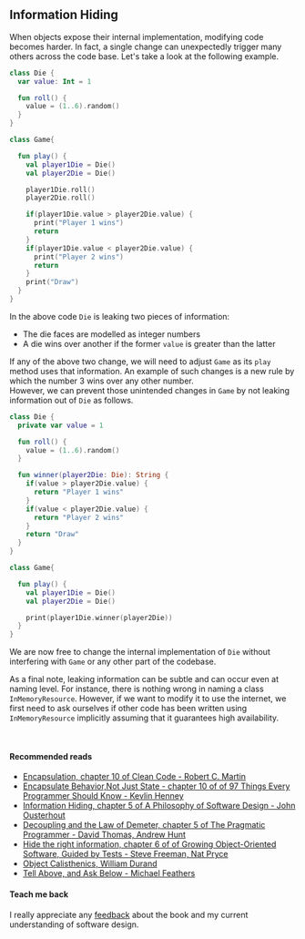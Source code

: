 ## Information Hiding
When objects expose their internal implementation, modifying code becomes harder. In fact, a single change can unexpectedly 
trigger many others across the code base. Let's take a look at the following example.

```kotlin
class Die {
  var value: Int = 1

  fun roll() {
    value = (1..6).random()
  }
}

class Game{

  fun play() {
    val player1Die = Die()
    val player2Die = Die()

    player1Die.roll()
    player2Die.roll()

    if(player1Die.value > player2Die.value) {
      print("Player 1 wins")
      return
    }
    if(player1Die.value < player2Die.value) {
      print("Player 2 wins")
      return
    }
    print("Draw")
  }
}
```

In the above code `Die` is leaking two pieces of information:
* The die faces are modelled as integer numbers
* A die wins over another if the former `value` is greater than the latter

If any of the above two change, we will need to adjust `Game`  as its `play` method uses that information.
An example of such changes is a new rule by which the number 3 wins over any other number.   
However, we can prevent those unintended changes in `Game` by not leaking information out of `Die` as follows.

```kotlin
class Die {
  private var value = 1

  fun roll() {
    value = (1..6).random()
  }

  fun winner(player2Die: Die): String {
    if(value > player2Die.value) {
      return "Player 1 wins"
    }
    if(value < player2Die.value) {
      return "Player 2 wins"
    }
    return "Draw"
  }
}

class Game{

  fun play() {
    val player1Die = Die()
    val player2Die = Die()

    print(player1Die.winner(player2Die))
  }
}
```

We are now free to change the internal implementation of `Die` without interfering with `Game` or any other part of the codebase.

As a final note, leaking information can be subtle and can occur even at naming level. For instance, there is nothing
wrong in naming a class `InMemoryResource`. However, if we want to modify it to use the internet, we first need to ask
ourselves if other code has been written using `InMemoryResource` implicitly assuming that it guarantees high availability.

<br/>

#### Recommended reads
* [Encapsulation, chapter 10 of Clean Code - Robert C. Martin](https://www.goodreads.com/book/show/3735293-clean-code)
* [Encapsulate Behavior,Not Just State - chapter 10 of of 97 Things Every Programmer Should Know - Kevlin Henney](https://www.goodreads.com/book/show/7003902-97-things-every-programmer-should-know)
* [Information Hiding, chapter 5 of A Philosophy of Software Design - John Ousterhout](https://www.goodreads.com/en/book/show/39996759-a-philosophy-of-software-design)
* [Decoupling and the Law of Demeter, chapter 5 of The Pragmatic Programmer - David Thomas, Andrew Hunt](https://www.goodreads.com/book/show/4099.The_Pragmatic_Programmer)
* [Hide the right information, chapter 6 of of Growing Object-Oriented Software, Guided by Tests - Steve Freeman, Nat Pryce](https://www.goodreads.com/book/show/4268826-growing-object-oriented-software-guided-by-tests)
* [Object Calisthenics, William Durand](https://williamdurand.fr/2013/06/03/object-calisthenics/)
* [Tell Above, and Ask Below - Michael Feathers](https://michaelfeathers.typepad.com/michael_feathers_blog/2012/03/tell-above-and-ask-below-hybridizing-oo-and-functional-design.html)

#### Teach me back
I really appreciate any [feedback]((/introduction/introduction.html#teach-me-back)) about the book and my current understanding of software design.
